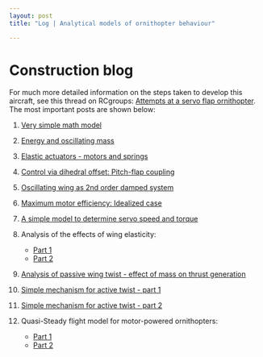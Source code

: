 ```yaml
---
layout: post
title: "Log | Analytical models of ornithopter behaviour"

---
```


# Construction blog
For much more detailed information on the steps taken to develop this aircraft, see this thread on RCgroups: [Attempts at a servo flap ornithopter](https://www.rcgroups.com/forums/showthread.php?3221699-Attempt(s)-at-a-servo-flap-ornithopter). The most important posts are shown below:

1. [Very simple math model](https://www.rcgroups.com/forums/showpost.php?p=41093927&postcount=10)

2. [Energy and oscillating mass](https://www.rcgroups.com/forums/showpost.php?p=41104533&postcount=14)

3. [Elastic actuators - motors and springs](https://www.rcgroups.com/forums/showpost.php?p=41117281&postcount=20)

4. [Control via dihedral offset: Pitch-flap coupling](https://www.rcgroups.com/forums/showpost.php?p=41151391&postcount=33)

5. [Oscillating wing as 2nd order damped system](https://www.rcgroups.com/forums/showpost.php?p=41164641&postcount=36)

6. [Maximum motor efficiency: Idealized case](https://www.rcgroups.com/forums/showpost.php?p=41250929&postcount=49)

7. [A simple model to determine servo speed and torque](https://www.rcgroups.com/forums/showpost.php?p=41350463&postcount=70)

8. Analysis of the effects of wing elasticity:
	- [Part 1](https://www.rcgroups.com/forums/showpost.php?p=43356729&postcount=172)
	- [Part 2](https://www.rcgroups.com/forums/showpost.php?p=47154289&postcount=185)
	
9. [Analysis of passive wing twist - effect of mass on thrust generation](https://www.rcgroups.com/forums/showpost.php?p=49734105&postcount=226)

10. [Simple mechanism for active twist - part 1](https://www.rcgroups.com/forums/showpost.php?p=49734129&postcount=227)

11. [Simple mechanism for active twist - part 2](https://www.rcgroups.com/forums/showpost.php?p=49743797&postcount=228)

12. Quasi-Steady flight model for motor-powered ornithopters:
	- [Part 1](https://www.rcgroups.com/forums/showpost.php?p=51335431&postcount=279)
	- [Part 2](https://www.rcgroups.com/forums/showpost.php?p=51469463&postcount=280)


